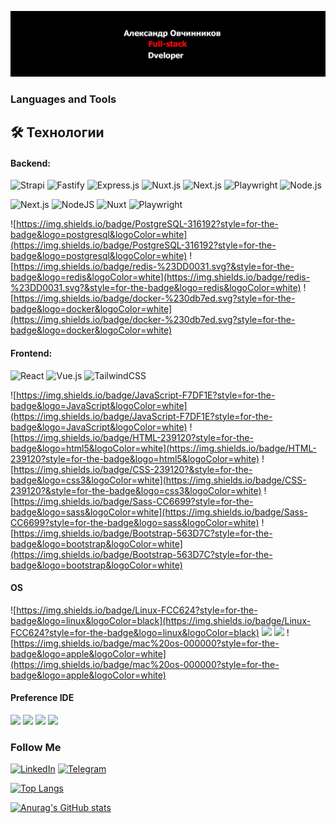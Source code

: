 [![Header](https://github.com/Germesych/Germesych/blob/main/assets/header.jpg)](https://alexws.by/)

### Languages and Tools
## 🛠 Технологии 
#### Backend:  
![Strapi](https://img.shields.io/badge/Strapi-8A75FF?style=for-the-badge&logo=strapi&logoColor=white) 
![Fastify](https://img.shields.io/badge/Fastify-000000?style=for-the-badge&logo=fastify&logoColor=white) 
![Express.js](https://img.shields.io/badge/Express.js-000000?style=for-the-badge&logo=express&logoColor=white) 
![Nuxt.js](https://img.shields.io/badge/Nuxt.js-00DC82?style=for-the-badge&logo=nuxtdotjs&logoColor=white) 
![Next.js](https://img.shields.io/badge/Next.js-000000?style=for-the-badge&logo=nextdotjs&logoColor=white) 
![Playwright](https://img.shields.io/badge/Playwright-2EAD33?style=for-the-badge&logo=playwright&logoColor=white) 
![Node.js](https://img.shields.io/badge/Node.js-339933?style=for-the-badge&logo=nodedotjs&logoColor=white) 

![Next.js](https://img.shields.io/badge/Next.js-black?logo=next.js&logoColor=white)
![NodeJS](https://img.shields.io/badge/Node.js-6DA55F?logo=node.js&logoColor=white)
![Nuxt](https://img.shields.io/badge/Nuxt-002E3B?logo=nuxt&logoColor=#00DC82)
![Playwright](https://custom-icon-badges.demolab.com/badge/Playwright-2EAD33?logo=playwright&logoColor=fff)

![https://img.shields.io/badge/PostgreSQL-316192?style=for-the-badge&logo=postgresql&logoColor=white](https://img.shields.io/badge/PostgreSQL-316192?style=for-the-badge&logo=postgresql&logoColor=white)
![https://img.shields.io/badge/redis-%23DD0031.svg?&style=for-the-badge&logo=redis&logoColor=white](https://img.shields.io/badge/redis-%23DD0031.svg?&style=for-the-badge&logo=redis&logoColor=white)
![https://img.shields.io/badge/docker-%230db7ed.svg?style=for-the-badge&logo=docker&logoColor=white](https://img.shields.io/badge/docker-%230db7ed.svg?style=for-the-badge&logo=docker&logoColor=white)

#### Frontend:
![React](https://img.shields.io/badge/React-%2320232a.svg?logo=react&logoColor=%2361DAFB)
![Vue.js](https://img.shields.io/badge/Vue.js-4FC08D?logo=vuedotjs&logoColor=fff)
![TailwindCSS](https://img.shields.io/badge/Tailwind%20CSS-%2338B2AC.svg?logo=tailwind-css&logoColor=white)

![https://img.shields.io/badge/JavaScript-F7DF1E?style=for-the-badge&logo=JavaScript&logoColor=white](https://img.shields.io/badge/JavaScript-F7DF1E?style=for-the-badge&logo=JavaScript&logoColor=white)
![https://img.shields.io/badge/HTML-239120?style=for-the-badge&logo=html5&logoColor=white](https://img.shields.io/badge/HTML-239120?style=for-the-badge&logo=html5&logoColor=white)
![https://img.shields.io/badge/CSS-239120?&style=for-the-badge&logo=css3&logoColor=white](https://img.shields.io/badge/CSS-239120?&style=for-the-badge&logo=css3&logoColor=white)
![https://img.shields.io/badge/Sass-CC6699?style=for-the-badge&logo=sass&logoColor=white](https://img.shields.io/badge/Sass-CC6699?style=for-the-badge&logo=sass&logoColor=white)
![https://img.shields.io/badge/Bootstrap-563D7C?style=for-the-badge&logo=bootstrap&logoColor=white](https://img.shields.io/badge/Bootstrap-563D7C?style=for-the-badge&logo=bootstrap&logoColor=white)

#### OS
![https://img.shields.io/badge/Linux-FCC624?style=for-the-badge&logo=linux&logoColor=black](https://img.shields.io/badge/Linux-FCC624?style=for-the-badge&logo=linux&logoColor=black)
![](https://img.shields.io/badge/Linux_Mint-87CF3E?style=for-the-badge&logo=linux-mint&logoColor=white)
![](https://img.shields.io/badge/SUSE-0C322C?style=for-the-badge&logo=SUSE&logoColor=white)
![https://img.shields.io/badge/mac%20os-000000?style=for-the-badge&logo=apple&logoColor=white](https://img.shields.io/badge/mac%20os-000000?style=for-the-badge&logo=apple&logoColor=white)

#### Preference IDE
![](https://img.shields.io/badge/PyCharm-000000.svg?&style=for-the-badge&logo=PyCharm&logoColor=white)
![](https://img.shields.io/badge/WebStorm-000000?style=for-the-badge&logo=WebStorm&logoColor=white)
![](https://img.shields.io/badge/Visual_Studio_Code-0078D4?style=for-the-badge&logo=visual%20studio%20code&logoColor=white)
![](https://img.shields.io/badge/sublime_text-%23575757.svg?&style=for-the-badge&logo=sublime-text&logoColor=important)

### Follow Me

[![LinkedIn](https://img.shields.io/badge/-LinkedIn-grey?style=for-the-badge&logo=LinkedIn)](https://www.linkedin.com/in/aliaksandr-auchynnikau-95a210194/)
[![Telegram](https://img.shields.io/badge/-Telegram-grey?style=for-the-badge&logo=Telegram)](https://t.me/alexws_com)

[![Top Langs](https://github-readme-stats.vercel.app/api/top-langs/?username=germesych&layout=compact)](https://github.com/anuraghazra/github-readme-stats)

[![Anurag's GitHub stats](https://github-readme-stats.vercel.app/api?username=germesych&count_private=true&show_icons=true&theme=dark)](https://github.com/anuraghazra/github-readme-stats)
